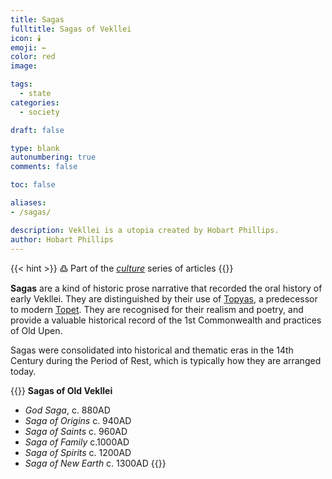 ```yaml
---
title: Sagas
fulltitle: Sagas of Vekllei
icon: 🕯️
emoji: ←
color: red
image: 

tags: 
  - state
categories:
  - society

draft: false

type: blank
autonumbering: true
comments: false

toc: false

aliases:
- /sagas/

description: Vekllei is a utopia created by Hobart Phillips.
author: Hobart Phillips
---
```

{{< hint >}}
߷ Part of the *[culture](/culture/)* series of articles
{{</hint>}}

**Sagas** are a kind of historic prose narrative that recorded the oral history of early Vekllei. They are distinguished by their use of [Topyas](/utopia/culture/language/#history/), a predecessor to modern [Topet](/utopia/culture/language/#topet/). They are recognised for their realism and poetry, and provide a valuable historical record of the 1st Commonwealth and practices of Old Upen.

Sagas were consolidated into historical and thematic eras in the 14th Century during the Period of Rest, which is typically how they are arranged today.

{{<hint panel>}}
**Sagas of Old Vekllei**
- *God Saga*, c. 880AD
- *Saga of Origins* c. 940AD
- *Saga of Saints* c. 960AD
- *Saga of Family* c.1000AD
- *Saga of Spirits* c. 1200AD
- *Saga of New Earth* c. 1300AD
{{</hint>}}

